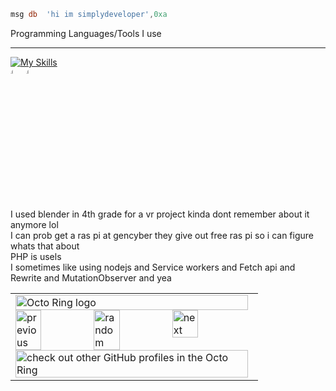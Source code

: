```asm
msg db	'hi im simplydeveloper',0xa
```
Programming Languages/Tools I use <hr>
[![My Skills](https://skillicons.dev/icons?i=js,html,css,cpp,cs,c,nodejs,linux,nextjs,java,react,cloudflare,dotnet,git,github,lua,netlify,rust,blender,mysql,docker,regex,php,py,ts,vscode,visualstudio,wasm,ps)](https://skillicons.dev)
<br>
<a href='https://assemblyscript.org/'><img src='https://www.assemblyscript.org/images/icon.svg' style='width: 5%; height: 5%; border-radius: 20px;'></a><a href='https://fsharp.org'><img src='https://cdn.worldvectorlogo.com/logos/fsharp.svg' style='width: 5%; height: 5%; border-radius: 20px;'></a> 

<br>I used blender in 4th grade for a vr project kinda dont remember about it anymore lol 
<br> I can prob get a ras pi at gencyber they give out free ras pi so i can figure whats that about
<br>PHP is usels
<br>
I sometimes like using nodejs and Service workers and Fetch api and Rewrite and MutationObserver and yea 

<table><tbody><tr><td><a href="https://octo-ring.com/"><img src="https://octo-ring.com/static/img/widget/top.png" width="99%" alt="Octo Ring logo" align="top"></a><br><a href="https://octo-ring.com/p/schooldev49/prev"><img src="https://octo-ring.com/static/img/widget/prev.png" width="33%" alt="previous" align="top" title="previous profile"></a><a href="https://octo-ring.com/p/schooldev49/random"><img src="https://octo-ring.com/static/img/widget/random.png" width="33%" alt="random" align="top" title="random profile"></a><a href="https://octo-ring.com/p/schooldev49/next"><img src="https://octo-ring.com/static/img/widget/next.png" width="33%" alt="next" align="top" title="next profile"></a><br><a href="https://octo-ring.com/"><img src="https://octo-ring.com/static/img/widget/bottom.png" width="99%" alt="check out other GitHub profiles in the Octo Ring" align="top"></a></td></tr></tbody></table>
